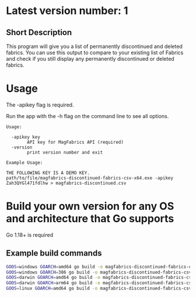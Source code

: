 # Latest version number: 1

## Short Description

This program will give you a list of permanently discontinued and deleted fabrics. You can use this output to compare to your existing list of Fabrics and check if you still display any permanently discontinued or deleted fabrics.

# Usage

The -apikey flag is required.

Run the app with the -h flag on the command line to see all options.

```
Usage:

  -apikey key
        API key for MagFabrics API (required)
  -version
        print version number and exit

Example Usage:

THE FOLLOWING KEY IS A DEMO KEY.
path/to/file/magfabrics-discontinued-fabrics-csv-x64.exe -apikey Zah3QYGl471fdlhw > magfabrics-discontinued.csv
```

# Build your own version for any OS and architecture that Go supports

Go 1.18+ is required

## Example build commands

```bash
GOOS=windows GOARCH=amd64 go build -o magfabrics-discontinued-fabrics-csv-x64.exe
GOOS=windows GOARCH=386 go build -o magfabrics-discontinued-fabrics-csv-x32.exe
GOOS=darwin GOARCH=amd64 go build -o magfabrics-discontinued-fabrics-csv-macos-amd64
GOOS=darwin GOARCH=arm64 go build -o magfabrics-discontinued-fabrics-csv-macos-arm64
GOOS=linux GOARCH=amd64 go build -o magfabrics-discontinued-fabrics-csv-linux-arm64
```
